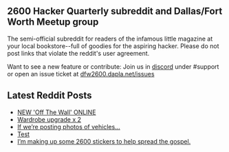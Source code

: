 ## 2600 Hacker Quarterly subreddit and Dallas/Fort Worth Meetup group
The semi-official subreddit for readers of the infamous little magazine at your local bookstore--full of goodies for the aspiring hacker. Please do not post links that violate the reddit's user agreement.

Want to see a new feature or contribute: 
Join us in [discord](https://dfw2600.dapla.net/chat) under #support or open an issue ticket at [dfw2600.dapla.net/issues](https://dfw2600.dapla.net/issues)

## Latest Reddit Posts
<!-- BLOG-POST-LIST:START -->
- [NEW 'Off The Wall' ONLINE](https://2600.com/wall/07-03-2023)
- [Wardrobe upgrade x 2](https://www.reddit.com/r/2600/comments/11l5inr/wardrobe_upgrade_x_2/)
- [If we’re posting photos of vehicles…](https://www.reddit.com/r/2600/comments/11j3unr/if_were_posting_photos_of_vehicles/)
- [Test](https://www.reddit.com/r/2600/comments/11ir3kg/test/)
- [I’m making up some 2600 stickers to help spread the gospel.](https://www.reddit.com/r/2600/comments/11ih539/im_making_up_some_2600_stickers_to_help_spread/)
<!-- BLOG-POST-LIST:END -->
